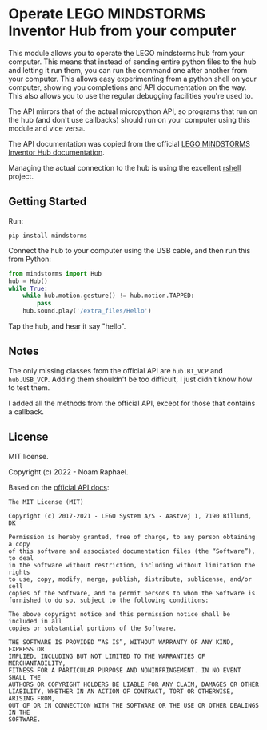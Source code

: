 # Operate LEGO MINDSTORMS Inventor Hub from your computer

This module allows you to operate the LEGO mindstorms hub from
your computer. This means that instead of sending entire python
files to the hub and letting it run them, you can run the command
one after another from your computer. This allows easy experimenting
from a python shell on your computer, showing you completions and
API documentation on the way. This also allows you to use the
regular debugging facilities you're used to.

The API mirrors that of the actual micropython API, so programs that run
on the hub (and don't use callbacks) should run on your computer using this
module and vice versa.


The API documentation was copied from the official
[LEGO MINDSTORMS Inventor Hub documentation](https://lego.github.io/MINDSTORMS-Robot-Inventor-hub-API/).

Managing the actual connection to the hub is using the excellent
[rshell](https://github.com/dhylands/rshell) project.

## Getting Started

Run:

```commandline
pip install mindstorms
```

Connect the hub to your computer using the USB cable, and then
run this from Python:

```python
from mindstorms import Hub
hub = Hub()
while True:
    while hub.motion.gesture() != hub.motion.TAPPED:
        pass
    hub.sound.play('/extra_files/Hello')
```

Tap the hub, and hear it say "hello".

## Notes

The only missing classes from the official API are `hub.BT_VCP`
and `hub.USB_VCP`. Adding them shouldn't be too difficult, 
I just didn't know how to test them.

I added all the methods from the official API, except for those that
contains a callback.

## License

MIT license.

Copyright (c) 2022 - Noam Raphael.

Based on the [official API docs](https://lego.github.io/MINDSTORMS-Robot-Inventor-hub-API/license.html):

```
The MIT License (MIT)

Copyright (c) 2017-2021 - LEGO System A/S - Aastvej 1, 7190 Billund, DK

Permission is hereby granted, free of charge, to any person obtaining a copy
of this software and associated documentation files (the “Software”), to deal
in the Software without restriction, including without limitation the rights
to use, copy, modify, merge, publish, distribute, sublicense, and/or sell
copies of the Software, and to permit persons to whom the Software is
furnished to do so, subject to the following conditions:

The above copyright notice and this permission notice shall be included in all
copies or substantial portions of the Software.

THE SOFTWARE IS PROVIDED “AS IS”, WITHOUT WARRANTY OF ANY KIND, EXPRESS OR
IMPLIED, INCLUDING BUT NOT LIMITED TO THE WARRANTIES OF MERCHANTABILITY,
FITNESS FOR A PARTICULAR PURPOSE AND NONINFRINGEMENT. IN NO EVENT SHALL THE
AUTHORS OR COPYRIGHT HOLDERS BE LIABLE FOR ANY CLAIM, DAMAGES OR OTHER
LIABILITY, WHETHER IN AN ACTION OF CONTRACT, TORT OR OTHERWISE, ARISING FROM,
OUT OF OR IN CONNECTION WITH THE SOFTWARE OR THE USE OR OTHER DEALINGS IN THE
SOFTWARE.
```